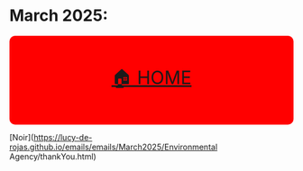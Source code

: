 # March 2025:


<!-- MENU: -->
<div align="center" style="background-color: red;padding:20px 0;font-size:2rem;border-radius: 10px;">

<a href="../README.md">🏠 HOME</a>

</div>

[Noir](https://lucy-de-rojas.github.io/emails/emails/March2025/Environmental Agency/thankYou.html)
